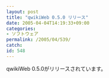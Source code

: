 ```yaml
---
layout: post
title: "qwikiWeb 0.5.0 リリース"
date: 2005-04-04T14:19:33+09:00
categories:
- ソフトウェア
permalink: /2005/04/539/
catch: 
id: 548
---
```

qwikiWeb 0.5.0がリリースされています。